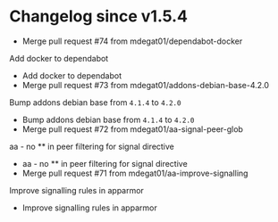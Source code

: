 # Changelog since v1.5.4
- Merge pull request #74 from mdegat01/dependabot-docker

Add docker to dependabot 
- Add docker to dependabot 
- Merge pull request #73 from mdegat01/addons-debian-base-4.2.0

Bump addons debian base from `4.1.4` to `4.2.0` 
- Bump addons debian base from `4.1.4` to `4.2.0` 
- Merge pull request #72 from mdegat01/aa-signal-peer-glob

aa - no ** in peer filtering for signal directive 
- aa - no ** in peer filtering for signal directive 
- Merge pull request #71 from mdegat01/aa-improve-signalling

Improve signalling rules in apparmor 
- Improve signalling rules in apparmor 
